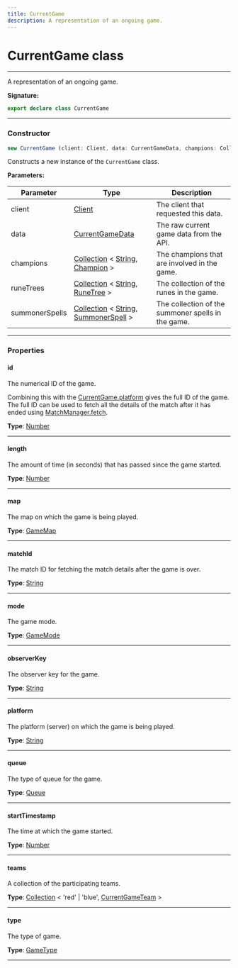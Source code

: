 ```yaml
---
title: CurrentGame
description: A representation of an ongoing game.
---
```


# CurrentGame class

---

A representation of an ongoing game.

**Signature:**

```ts
export declare class CurrentGame 
```

---

### Constructor

```ts
new CurrentGame (client: Client, data: CurrentGameData, champions: Collection<string, Champion>, runeTrees: Collection<string, RuneTree>, summonerSpells: Collection<string, SummonerSpell>)
```

Constructs a new instance of the `CurrentGame` class.

**Parameters:**

| Parameter | Type | Description |
| --------- | ---- | ----------- |
| client | [Client](/api/classes/client) | The client that requested this data. |
| data | [CurrentGameData](/api/interfaces/currentgamedata) | The raw current game data from the API. |
| champions | [Collection](https://discord.js.org/#/docs/collection/stable/class/Collection) \< [String](https://developer.mozilla.org/en-US/docs/Web/JavaScript/Reference/Global_Objects/String), [Champion](/api/classes/champion) \> | The champions that are involved in the game. |
| runeTrees | [Collection](https://discord.js.org/#/docs/collection/stable/class/Collection) \< [String](https://developer.mozilla.org/en-US/docs/Web/JavaScript/Reference/Global_Objects/String), [RuneTree](/api/classes/runetree) \> | The collection of the runes in the game. |
| summonerSpells | [Collection](https://discord.js.org/#/docs/collection/stable/class/Collection) \< [String](https://developer.mozilla.org/en-US/docs/Web/JavaScript/Reference/Global_Objects/String), [SummonerSpell](/api/classes/summonerspell) \> | The collection of the summoner spells in the game. |
---

### Properties

#### id

The numerical ID of the game.


Combining this with the [CurrentGame.platform](/api/currentgame#platform) gives the full ID of the game. The full ID can be used to fetch all the details of the match after it has ended using [MatchManager.fetch](/api/matchmanager#fetch).



**Type**: [Number](https://developer.mozilla.org/en-US/docs/Web/JavaScript/Reference/Global_Objects/Number)

---

#### length

The amount of time (in seconds) that has passed since the game started.



**Type**: [Number](https://developer.mozilla.org/en-US/docs/Web/JavaScript/Reference/Global_Objects/Number)

---

#### map

The map on which the game is being played.



**Type**: [GameMap](/api/interfaces/gamemap)

---

#### matchId

The match ID for fetching the match details after the game is over.



**Type**: [String](https://developer.mozilla.org/en-US/docs/Web/JavaScript/Reference/Global_Objects/String)

---

#### mode

The game mode.



**Type**: [GameMode](/api/interfaces/gamemode)

---

#### observerKey

The observer key for the game.



**Type**: [String](https://developer.mozilla.org/en-US/docs/Web/JavaScript/Reference/Global_Objects/String)

---

#### platform

The platform (server) on which the game is being played.



**Type**: [String](https://developer.mozilla.org/en-US/docs/Web/JavaScript/Reference/Global_Objects/String)

---

#### queue

The type of queue for the game.



**Type**: [Queue](/api/interfaces/queue)

---

#### startTimestamp

The time at which the game started.



**Type**: [Number](https://developer.mozilla.org/en-US/docs/Web/JavaScript/Reference/Global_Objects/Number)

---

#### teams

A collection of the participating teams.



**Type**: [Collection](https://discord.js.org/#/docs/collection/stable/class/Collection) \< 'red' \| 'blue', [CurrentGameTeam](/api/classes/currentgameteam) \>

---

#### type

The type of game.



**Type**: [GameType](/api/interfaces/gametype)

---

